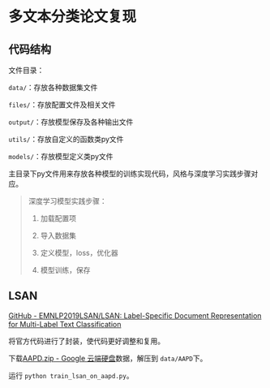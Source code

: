 # 多文本分类论文复现

## 代码结构

文件目录：

`data/`：存放各种数据集文件

`files/`：存放配置文件及相关文件

`output/`：存放模型保存及各种输出文件

`utils/`：存放自定义的函数类py文件

`models/`：存放模型定义类py文件

主目录下py文件用来存放各种模型的训练实现代码，风格与深度学习实践步骤对应。

> 深度学习模型实践步骤：
> 
> 1. 加载配置项
> 
> 2. 导入数据集
> 
> 3. 定义模型，loss，优化器
> 
> 4. 模型训练，保存

## LSAN

[GitHub - EMNLP2019LSAN/LSAN: Label-Specific Document Representation for Multi-Label Text Classification](https://github.com/EMNLP2019LSAN/LSAN)

将官方代码进行了封装，使代码更好调整和复用。

下载[AAPD.zip - Google 云端硬盘](https://drive.google.com/file/d/1QoqcJkZBHsDporttTxaYWOM_ExSn7-Dz/view)数据，解压到 `data/AAPD`下。

运行 `python train_lsan_on_aapd.py`。